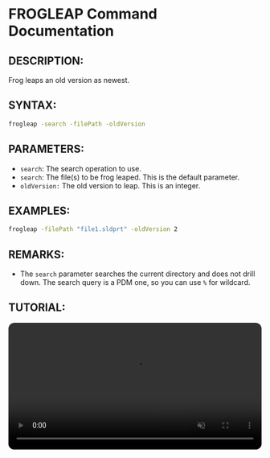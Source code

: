 # FROGLEAP Command Documentation

## DESCRIPTION:
Frog leaps an old version as newest. 

## SYNTAX:
```bash
frogleap -search -filePath -oldVersion
```
## PARAMETERS:
- `search`: The search operation to use.
- `search`: The file(s) to be frog leaped. This is the default parameter.
- `oldVersion:` The old version to leap. This is an integer.

## EXAMPLES:
``` bash
frogleap -filePath "file1.sldprt" -oldVersion 2
```
## REMARKS:
- The `search` parameter searches the current directory and does not drill down. The search query is a PDM one, so you can use `%` for wildcard.

## TUTORIAL:
 <video src="https://bluebyte.biz/wp-content/pdmshellvideos/frogleap.mp4" autoplay muted controls style="width: 100%; border-radius: 12px;"></video>

